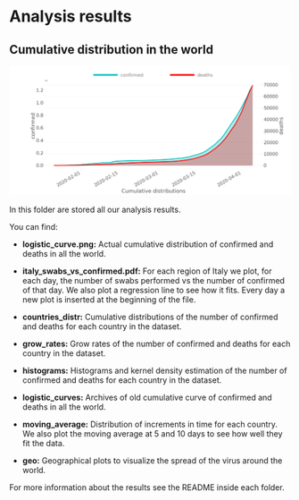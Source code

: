# Analysis results

## Cumulative distribution in the world
![Cumulative Distributions at 2020-03-19](logistic_curves.png)

In this folder are stored all our analysis results. 

You can find:
- **logistic_curve.png:** Actual cumulative distribution of confirmed and
deaths in all the world.

- **italy_swabs_vs_confirmed.pdf:** For each region of Italy we plot, for each day,
the number of swabs performed vs the number of confirmed of that day. We also
plot a regression line to see how it fits. Every day a new plot is inserted at the
beginning of the file.

- **countries_distr:** Cumulative distributions of the number of confirmed
and deaths for each country in the dataset.

- **grow_rates:** Grow rates of the number of confirmed and deaths
for each country in the dataset.

- **histograms:** Histograms and kernel density estimation of the number
of confirmed and deaths for each country in the dataset.

- **logistic_curves:** Archives of old cumulative curve of confirmed
and deaths in all the world.

- **moving_average:** Distribution of increments in time
for each country. We also plot the moving average at 5 and 10 days to see
how well they fit the data.

- **geo:** Geographical plots to visualize the spread of the virus around the
world.

For more information about the results see the README inside each folder.
